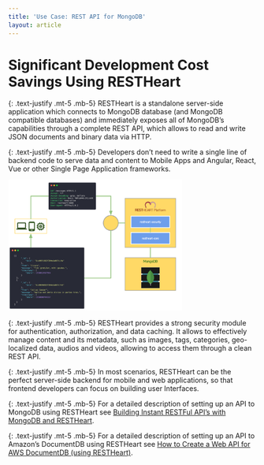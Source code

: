 ```yaml
---
title: 'Use Case: REST API for MongoDB'
layout: article
---
```


# Significant Development Cost Savings Using RESTHeart

{: .text-justify .mt-5 .mb-5}
RESTHeart is a standalone server-side application which connects to MongoDB database (and MongoDB compatible databases) and immediately exposes all of MongoDB’s capabilities through a complete REST API, which allows to read and write JSON documents and binary data via HTTP.

{: .text-justify .mt-5 .mb-5}
Developers don’t need to write a single line of backend code to serve data and content to Mobile Apps and Angular, React, Vue or other Single Page Application frameworks.

<img src="/images/restheart-what-is-it.svg" width="70%" height="auto" class="mx-auto d-block img-responsive" />

{: .text-justify .mt-5 .mb-5}
RESTHeart provides a strong security module for authentication, authorization, and data caching. It allows to effectively manage content and its metadata, such as images, tags, categories, geo-localized data, audios and videos, allowing to access them through a clean REST API.

{: .text-justify .mt-5 .mb-5}
In most scenarios, RESTHeart can be the perfect server-side backend for mobile and web applications, so that frontend developers can focus on building user Interfaces.
 
{: .text-justify .mt-5 .mb-5}
For a detailed description of setting up an API to MongoDB using RESTHeart see [Building Instant RESTFul API’s with MongoDB and RESTHeart](../../docs/setup).

{: .text-justify .mt-5 .mb-5} 
For a detailed description of setting up an API to Amazon’s DocumentDB using RESTHeart see [How to Create a Web API for AWS DocumentDB (using RESTHeart)](https://medium.com/softinstigate-team/how-to-create-a-web-api-for-aws-documentdb-using-restheart-987921df3ced).
